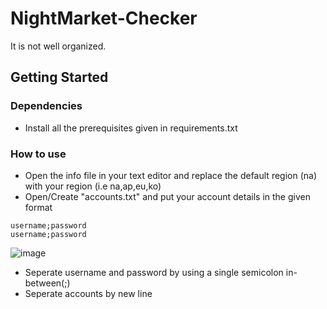 # NightMarket-Checker
It is not well organized.


## Getting Started

### Dependencies

* Install all the prerequisites given in requirements.txt


### How to use

* Open the info file in your text editor and replace the default region (na) with your region (i.e na,ap,eu,ko)
* Open/Create "accounts.txt" and put your account details in the given format
```
username;password
username;password
```
![image](https://user-images.githubusercontent.com/40915503/135878531-9535f116-95b0-4669-9963-e8cfac6ebe07.png)

* Seperate username and password by using a single semicolon in-between(;)
* Seperate accounts by new line



